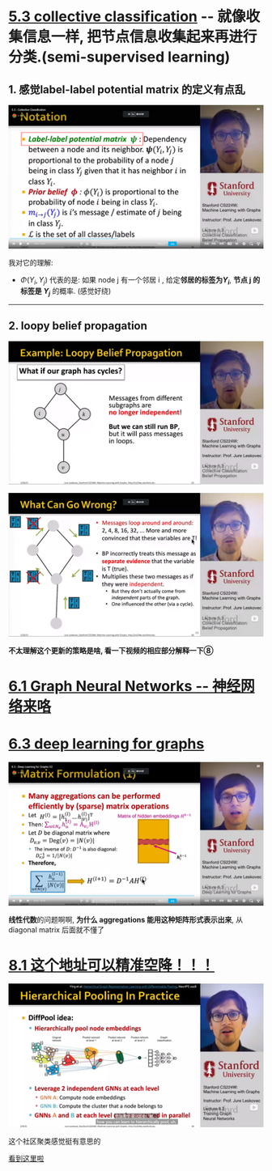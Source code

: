 # [5.3 collective classification](https://www.bilibili.com/video/BV1RZ4y1c7Co?p=16&vd_source=50d90e3800a4d748295727d11723ed9f) -- 就像收集信息一样, 把节点信息收集起来再进行分类.(semi-supervised learning)

## 1. 感觉label-label potential matrix 的定义有点乱

![](images/2022-09-27-20-04-25.png)

我对它的理解:

- $\Phi(Y_i, Y_j)$ 代表的是: 如果 node j 有一个邻居 i , 给定**邻居的标签为$Y_i$**, **节点 j 的标签是 $Y_j$** 的概率. (感觉好绕)

---

## 2. loopy belief propagation

![](images/2022-09-27-20-43-18.png)

![](images/2022-09-27-20-45-29.png)

**不太理解这个更新的策略是啥, 看一下视频的相应部分解释一下⑧**

# [6.1 Graph Neural Networks -- 神经网络来咯](https://www.bilibili.com/video/BV1RZ4y1c7Co?p=17&vd_source=a63991d768ee9a355deb3fafeabf6a7b)

# [6.3 deep learning for graphs](https://www.bilibili.com/video/BV1RZ4y1c7Co?p=19&spm_id_from=pageDriver&vd_source=50d90e3800a4d748295727d11723ed9f)

![](images/2022-10-01-11-27-59.png)

**线性代数**的问题啊啊, **为什么 aggregations 能用这种矩阵形式表示出来**, 从 diagonal matrix 后面就不懂了 

# [8.1 这个地址可以精准空降！！！](https://www.bilibili.com/video/BV1RZ4y1c7Co?p=24&spm_id_from=pageDriver&vd_source=50d90e3800a4d748295727d11723ed9f&t=1050.5)

![](images/2022-10-07-20-21-01.png)

这个社区聚类感觉挺有意思的

[看到这里啦](https://www.bilibili.com/video/BV1RZ4y1c7Co?p=24&spm_id_from=pageDriver&vd_source=50d90e3800a4d748295727d11723ed9f&t=1150.5)